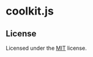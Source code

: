 # coolkit.js

## License

Licensed under the [MIT](https://github.com/tcd/coolkit.js/blob/master/LICENSE.md) license.
